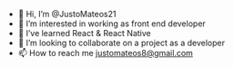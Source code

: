 - 👋 Hi, I’m @JustoMateos21
- 👀 I’m interested in working as front end developer
- 🌱 I’ve learned React & React Native
- 💞️ I’m looking to collaborate on a project as a developer
- 📫 How to reach me justomateos8@gmail.com

<!---
JustoMateos21/JustoMateos21 is a ✨ special ✨ repository because its `README.md` (this file) appears on your GitHub profile.
You can click the Preview link to take a look at your changes.
--->
